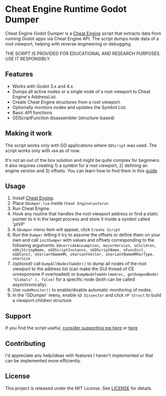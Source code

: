 # Cheat Engine Runtime Godot Dumper

Cheat Engine Godot Dumper is a [Cheat Engine](https://github.com/cheat-engine/cheat-engine) script that extracts data from running Godot apps via Cheat Engine API. The script dumps node data of a root viewport, helping with reverse engineering or debugging.

THE SCRIPT IS PROVIDED FOR EDUCATIONAL AND RESEARCH PURPOSES. USE IT RESPONSIBLY.

## Features
- Works with Godot 3.x and 4.x.
- Dumps all active nodes or a single node of a root viewport to Cheat Engine's AddressList.
- Create Cheat Engine structures from a root viewport.
- Optionally monitors nodes and updates the Symbol List.
- Basic API functions
- GDScriptFunction disassembler (structure-based)

## Making it work
The script works only with GD applications where `GDScript` was used.
The script works only with `x64` as of now.

It's not an out of the box solution and might be quite complex for beginners. It also requires creating 1) a symbol for a root viewport, 2) defining an engine version and 3) offsets. You can learn how to find them in this [guide](GUIDE.MD)

## Usage
1. Install [Cheat Engine](https://github.com/cheat-engine/cheat-engine).
2. Place `GDumper.lua` inside `Cheat Engine\autorun`
3. Run Cheat Engine.
4. Hook any routine that handles the root viewport address or find a static pointer to it in the target process and store it inside a symbol called 'ptVP'
5. A `GDumper` menu item will appear, click `Create Script`
6. Run the `Dumper` letting it try to assume the offsets or define them on your own and call `initDumper` with values and offsets corresponding to the following arguments: `bOverrideAssumption, majorVersion, oChildren, oObjStringName, oGDScriptInstance, oGDScriptName, oFuncDict, oGDConst, oVariantNameHM, oVariantVector, oVariantNameHMVarType, oVarSize`
7. *(optional)* call `DumpAllNodesToAddr()` to dump all nodes of the root viewport to the address list (can make the GUI thread of CE unresponsive if overloaded) or `DumpNodeToAddr(memrec, getDumpedNode( "Globals" ), false)` for a specific node (both can be called asynchronically).
8. Use `nodeMonitor()` to enable/disable automatic monitoring of nodes.
9. In the 'GDumper' menu, enable `GD Dissector` and click `VP Struct` to build a viewport children structure

## Support
If you find the script useful, [consider supporting me here](https://ko-fi.com/vesperpallens) or [here](https://www.patreon.com/c/palepine)

## Contributing
I'd appreciate any help/ideas with features I haven't implemented or that can be implemented more efficiently.

## License

This project is released under the MIT License. See [LICENSE](LICENSE) for details.


